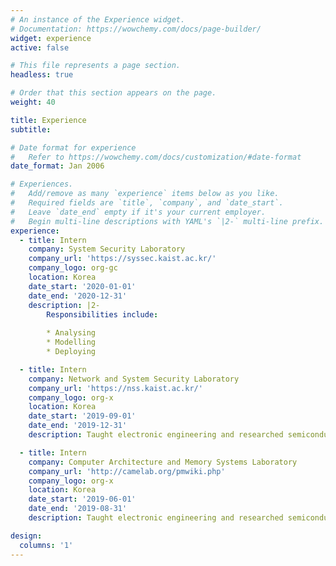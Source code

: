 ```yaml
---
# An instance of the Experience widget.
# Documentation: https://wowchemy.com/docs/page-builder/
widget: experience
active: false

# This file represents a page section.
headless: true

# Order that this section appears on the page.
weight: 40

title: Experience
subtitle:

# Date format for experience
#   Refer to https://wowchemy.com/docs/customization/#date-format
date_format: Jan 2006

# Experiences.
#   Add/remove as many `experience` items below as you like.
#   Required fields are `title`, `company`, and `date_start`.
#   Leave `date_end` empty if it's your current employer.
#   Begin multi-line descriptions with YAML's `|2-` multi-line prefix.
experience:
  - title: Intern
    company: System Security Laboratory
    company_url: 'https://syssec.kaist.ac.kr/'
    company_logo: org-gc
    location: Korea
    date_start: '2020-01-01'
    date_end: '2020-12-31'
    description: |2-
        Responsibilities include:
        
        * Analysing
        * Modelling
        * Deploying

  - title: Intern
    company: Network and System Security Laboratory
    company_url: 'https://nss.kaist.ac.kr/'
    company_logo: org-x
    location: Korea
    date_start: '2019-09-01'
    date_end: '2019-12-31'
    description: Taught electronic engineering and researched semiconductor physics.

  - title: Intern
    company: Computer Architecture and Memory Systems Laboratory
    company_url: 'http://camelab.org/pmwiki.php'
    company_logo: org-x
    location: Korea
    date_start: '2019-06-01'
    date_end: '2019-08-31'
    description: Taught electronic engineering and researched semiconductor physics.

design:
  columns: '1'
---
```

